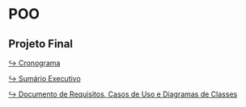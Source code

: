 # POO

## Projeto Final

[↪️ Cronograma](https://docs.google.com/spreadsheets/d/1iDXag8GC5zKA274nVaXTl9_iLjfOZUBxi0yt7-WL9eg/edit?usp=sharing)

[↪️ Sumário Executivo](https://docs.google.com/document/d/1ZsZ4ZXm6Tsu3TvLhqE-rAyaQJofuPXWB/edit?usp=sharing&ouid=100803375792258764610&rtpof=true&sd=true)

[↪️ Documento de Requisitos, Casos de Uso e Diagramas de Classes](https://docs.google.com/document/d/1utK9gNQ3AyfJgJfGmrtMDJo57YumShH7/edit?usp=sharing&ouid=100803375792258764610&rtpof=true&sd=true)
